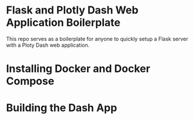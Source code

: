 # Flask and Plotly Dash Web Application Boilerplate

This repo serves as a boilerplate for anyone to quickly setup a Flask server with a Ploty Dash web application.

# Installing Docker and Docker Compose


# Building the Dash App
